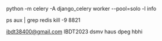 python -m celery -A django_celery worker --pool=solo -l info

ps aux | grep redis
kill -9 8821

ibdt38400@gmail.com
IBDT2023
dsmv haus dpeg hbhi